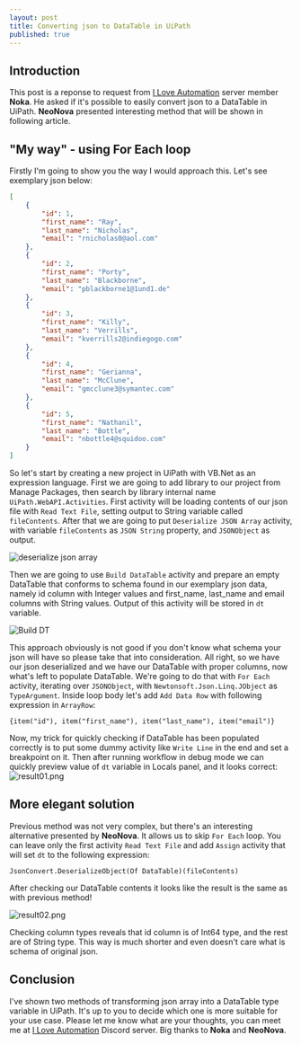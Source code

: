 ```yaml
---
layout: post
title: Converting json to DataTable in UiPath
published: true
---
```


## Introduction
This post is a reponse to request from [I Love Automation](https://discord.gg/iloveautomation) server member **Noka**. He asked if it's possible to easily convert json to a DataTable in UiPath. **NeoNova** presented interesting method that will be shown in following article.

## "My way" - using For Each loop
Firstly I'm going to show you the way I would approach this. Let's see exemplary json below:
```json
[
    {
        "id": 1,
        "first_name": "Ray",
        "last_name": "Nicholas",
        "email": "rnicholas0@aol.com"
    },
    {
        "id": 2,
        "first_name": "Porty",
        "last_name": "Blackborne",
        "email": "pblackborne1@1und1.de"
    },
    {
        "id": 3,
        "first_name": "Killy",
        "last_name": "Verrills",
        "email": "kverrills2@indiegogo.com"
    },
    {
        "id": 4,
        "first_name": "Gerianna",
        "last_name": "McClune",
        "email": "gmcclune3@symantec.com"
    },
    {
        "id": 5,
        "first_name": "Nathanil",
        "last_name": "Bottle",
        "email": "nbottle4@squidoo.com"
    }
]
```

So let's start by creating a new project in UiPath with VB.Net as an expression language. First we are going to add library to our project from Manage Packages, then search by library internal name `UiPath.WebAPI.Activities`. First activity will be loading contents of our json file with `Read Text File`, setting output to String variable called `fileContents`. After that we are going to put `Deserialize JSON Array` activity, with variable `fileContents` as `JSON String` property, and `JSONObject` as output.

![deserialize json array]({{site.baseurl}}/_posts/deserialize_jsonArray.png)

Then we are going to use `Build DataTable` activity and prepare an empty DataTable that conforms to schema found in our exemplary json data, namely id column with Integer values and first_name, last_name and email columns with String values. Output of this activity will be stored in `dt` variable.

![Build DT]({{site.baseurl}}/_posts/build_dt.png)

This approach obviously is not good if you don't know what schema your json will have so please take that into consideration. All right, so we have our json deserialized and we have our DataTable with proper columns, now what's left to populate DataTable. We're going to do that with `For Each` activity, iterating over `JSONObject`, with `Newtonsoft.Json.Linq.JObject` as `TypeArgument`. Inside loop body let's add `Add Data Row` with following expression in `ArrayRow`:

```vbnet
{item("id"), item("first_name"), item("last_name"), item("email")}
```

Now, my trick for quickly checking if DataTable has been populated correctly is to put some dummy activity like `Write Line` in the end and set a breakpoint on it. Then after running workflow in debug mode we can quickly preview value of `dt` variable in Locals panel, and it looks correct:
![result01.png]({{site.baseurl}}/_posts/result01.png)

## More elegant solution
Previous method was not very complex, but there's an interesting alternative presented by **NeoNova**. It allows us to skip `For Each` loop. You can leave only the first activity `Read Text File` and add `Assign` activity that will set `dt` to the following expression:
```vbnet
JsonConvert.DeserializeObject(Of DataTable)(fileContents)
```
After checking our DataTable contents it looks like the result is the same as with previous method!

![result02.png]({{site.baseurl}}/_posts/result02.png)


Checking column types reveals that id column is of Int64 type, and the rest are of String type. This way is much shorter and even doesn't care what is schema of original json.

## Conclusion
I've shown two methods of transforming json array into a DataTable type variable in UiPath. It's up to you to decide which one is more suitable for your use case. Please let me know what are your thoughts, you can meet me at [I Love Automation](https://discord.gg/iloveautomation) Discord server.
Big thanks to **Noka** and **NeoNova**.